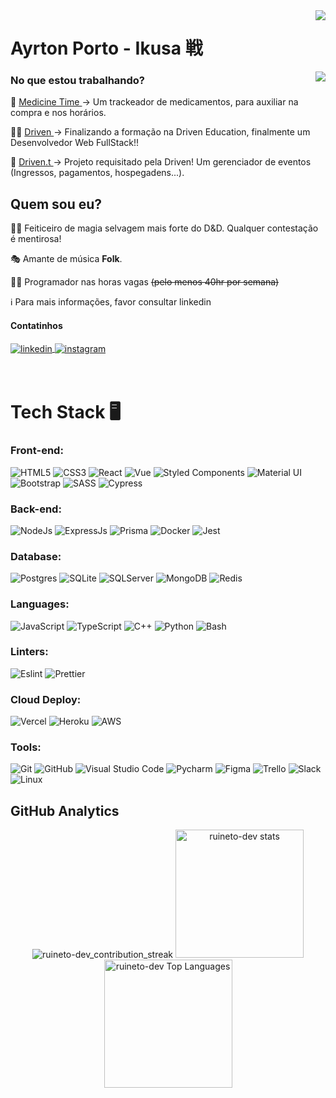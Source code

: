 <img align="right" src="https://raw.githubusercontent.com/gist/Ikusa0/00ada35aa124ebdac8dc12fbb0ef77b3/raw/3d4d045e96d21809d6b75accc1d41c73b7eb7dfe/profile_card.svg" />

<h1 align="left"> Ayrton Porto - Ikusa 戦 </h1>

<img align="right" src="https://api.visitorbadge.io/api/visitors?path=github.com%2FIkusa0&labelColor=%23ff599e&countColor=%23202024" />

<h3 align="left">No que estou trabalhando?</h3>

💉 <a href="https://www.github.com/Ikusa0" target="_blank"> Medicine Time </a> → Um trackeador de medicamentos, para auxiliar na compra e nos horários.

👨‍🎓 <a href="https://www.driven.com.br/" target="_blank"> Driven </a> → Finalizando a formação na Driven Education, finalmente um Desenvolvedor Web FullStack!!

🎪 <a href="https://github.com/T6-Drivent" target="_blank"> Driven.t </a> → Projeto requisitado pela Driven! Um gerenciador de eventos (Ingressos, pagamentos, hospegadens...).

## Quem sou eu? 

🧙‍♂️ Feiticeiro de magia selvagem mais forte do D&D. Qualquer contestação é mentirosa!

🎭 Amante de música **Folk**.

👨‍💻 Programador nas horas vagas ~~(pelo menos 40hr por semana)~~

ℹ Para mais informações, favor consultar linkedin

#### Contatinhos

<a href="https://linkedin.com/in/ayrton-porto" target="_blank">
  <img align="center" src="https://img.shields.io/badge/-ayrton&#8722porto-05122A?style=flat&logo=linkedin" alt="linkedin"/>
</a>
<a href="mailto:ayrtonmacaulay.pg@gmail.com" target="_blank">
 <img align="center" src="https://img.shields.io/badge/-ayrtonmacaulay.pg@gmail.com-05122A?style=flat&logo=gmail" alt="instagram"/>
</a>

<br/>
<br/>
<br/>

# Tech Stack 🖥

### Front-end:

![HTML5](https://img.shields.io/badge/html5-%23E34F26.svg?style=for-the-badge&logo=html5&logoColor=white)
![CSS3](https://img.shields.io/badge/css3-%231572B6.svg?style=for-the-badge&logo=css3&logoColor=white)
![React](https://img.shields.io/badge/react-%2320232a.svg?style=for-the-badge&logo=react&logoColor=%2361DAFB)
![Vue](https://img.shields.io/badge/Vue.js-35495E?style=for-the-badge&logo=vue.js&logoColor=4FC08D)
![Styled Components](https://img.shields.io/badge/styled--components-DB7093?style=for-the-badge&logo=styled-components&logoColor=white)
![Material UI](https://img.shields.io/badge/Material%20UI-007FFF?style=for-the-badge&logo=mui&logoColor=white)
![Bootstrap](https://img.shields.io/badge/Bootstrap-563D7C.svg?style=for-the-badge&logo=bootstrap&logoColor=white)
![SASS](https://img.shields.io/badge/Sass-CC6699?style=for-the-badge&logo=sass&logoColor=white)
![Cypress](https://img.shields.io/badge/Cypress-17202C?style=for-the-badge&logo=cypress&logoColor=white)

### Back-end:

![NodeJs](https://img.shields.io/badge/node.js-6DA55F?style=for-the-badge&logo=node.js&logoColor=white)
![ExpressJs](https://img.shields.io/badge/Express.js-000000?style=for-the-badge&logo=express&logoColor=white)
![Prisma](https://img.shields.io/badge/Prisma-3982CE?style=for-the-badge&logo=Prisma&logoColor=white)
![Docker](https://img.shields.io/badge/Docker-2CA5E0?style=for-the-badge&logo=docker&logoColor=white)
![Jest](https://img.shields.io/badge/Jest-C21325?style=for-the-badge&logo=jest&logoColor=white)

### Database:

![Postgres](https://img.shields.io/badge/postgres-%23316192.svg?style=for-the-badge&logo=postgresql&logoColor=white)
![SQLite](https://img.shields.io/badge/SQLite-07405E?style=for-the-badge&logo=sqlite&logoColor=white)
![SQLServer](https://img.shields.io/badge/Microsoft_SQL_Server-CC2927?style=for-the-badge&logo=microsoft-sql-server&logoColor=white)
![MongoDB](https://img.shields.io/badge/MongoDB-%234ea94b.svg?style=for-the-badge&logo=mongodb&logoColor=white)
![Redis](https://img.shields.io/badge/redis-%23DD0031.svg?&style=for-the-badge&logo=redis&logoColor=white)

### Languages:

![JavaScript](https://img.shields.io/badge/javascript-%23323330.svg?style=for-the-badge&logo=javascript&logoColor=%23F7DF1E)
![TypeScript](https://img.shields.io/badge/typescript-%23007ACC.svg?style=for-the-badge&logo=typescript&logoColor=white)
![C++](https://img.shields.io/badge/C%2B%2B-00599C?style=for-the-badge&logo=c%2B%2B&logoColor=white)
![Python](https://img.shields.io/badge/python-3670A0?style=for-the-badge&logo=python&logoColor=ffdd54)
![Bash](https://img.shields.io/badge/Bash-121011?style=for-the-badge&logo=gnu-bash&logoColor=white)

### Linters:

![Eslint](https://img.shields.io/badge/eslint-3A33D1?style=for-the-badge&logo=eslint&logoColor=white)
![Prettier](https://img.shields.io/badge/prettier-1A2C34?style=for-the-badge&logo=prettier&logoColor=F7BA3E)

### Cloud Deploy:

![Vercel](https://img.shields.io/badge/Vercel-000000?style=for-the-badge&logo=vercel&logoColor=white)
![Heroku](https://img.shields.io/badge/Heroku-430098?style=for-the-badge&logo=heroku&logoColor=white)
![AWS](https://img.shields.io/badge/Amazon_AWS-FF9900?style=for-the-badge&logo=amazonaws&logoColor=white)

### Tools:

![Git](https://img.shields.io/badge/GIT-E44C30?style=for-the-badge&logo=git&logoColor=white)
![GitHub](https://img.shields.io/badge/GitHub-100000?style=for-the-badge&logo=github&logoColor=white)
![Visual Studio Code](https://img.shields.io/badge/Visual_Studio_Code-0078D4?style=for-the-badge&logo=visual%20studio%20code&logoColor=white)
![Pycharm](https://img.shields.io/badge/PyCharm-000000.svg?&style=for-the-badge&logo=PyCharm&logoColor=white)
![Figma](https://img.shields.io/badge/Figma-F24E1E?style=for-the-badge&logo=figma&logoColor=white)
![Trello](https://img.shields.io/badge/Trello-0052CC?style=for-the-badge&logo=trello&logoColor=white)
![Slack](https://img.shields.io/badge/Slack-4A154B?style=for-the-badge&logo=slack&logoColor=white)
![Linux](https://img.shields.io/badge/Linux-FCC624?style=for-the-badge&logo=linux&logoColor=black)

## GitHub Analytics

<div align="center">
  <img src="https://github-readme-streak-stats.herokuapp.com?user=Ikusa0&hide_border=true&date_format=M%20j%5B%2C%20Y%5D&ring=5194F0&fire=5194F0&currStreakLabel=5194F0&theme=dracula" alt="ruineto-dev_contribution_streak" />

  <img height="205em" alt="ruineto-dev stats" src="https://github-readme-stats.vercel.app/api?username=Ikusa0&show_icons=true&hide_border=true&theme=dracula" />

  <img height="205em" alt="ruineto-dev Top Languages" src="https://github-readme-stats.vercel.app/api/top-langs/?username=Ikusa0&theme=dracula" />
</div>
